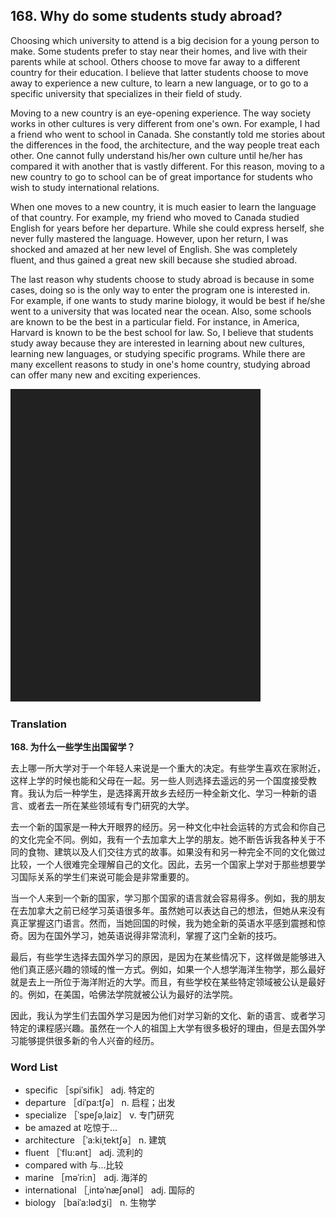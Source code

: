## 168. Why do some students study abroad?

Choosing which university to attend is a big decision for a young person to make. Some students prefer to stay near their homes, and live with their parents while at school. Others choose to move far away to a different country for their education. I believe that latter students choose to move away to experience a new culture, to learn a new language, or to go to a specific university that specializes in their field of study.

Moving to a new country is an eye-opening experience. The way society works in other cultures is very different from one's own. For example, I had a friend who went to school in Canada. She constantly told me stories about the differences in the food, the architecture, and the way people treat each other. One cannot fully understand his/her own culture until he/her has compared it with another that is vastly different. For this reason, moving to a new country to go to school can be of great importance for students who wish to study international relations.

When one moves to a new country, it is much easier to learn the language of that country. For example, my friend who moved to Canada studied English for years before her departure. While she could express herself, she never fully mastered the language. However, upon her return, I was shocked and amazed at her new level of English. She was completely fluent, and thus gained a great new skill because she studied abroad.

The last reason why students choose to study abroad is because in some cases, doing so is the only way to enter the program one is interested in. For example, if one wants to study marine biology, it would be best if he/she went to a university that was located near the ocean. Also, some schools are known to be the best in a particular field. For instance, in America, Harvard is known to be the best school for law. So, I believe that students study away because they are interested in learning about new cultures, learning new languages, or studying specific programs. While there are many excellent reasons to study in one's home country, studying abroad can offer many new and exciting experiences.

![](images/padding_400x500.png)

### Translation

**168. 为什么一些学生出国留学？**

去上哪一所大学对于一个年轻人来说是一个重大的决定。有些学生喜欢在家附近，这样上学的时候也能和父母在一起。另一些人则选择去遥远的另一个国度接受教育。我认为后一种学生，是选择离开故乡去经历一种全新文化、学习一种新的语言、或者去一所在某些领域有专门研究的大学。

去一个新的国家是一种大开眼界的经历。另一种文化中社会运转的方式会和你自己的文化完全不同。例如，我有一个去加拿大上学的朋友。她不断告诉我各种关于不同的食物、建筑以及人们交往方式的故事。如果没有和另一种完全不同的文化做过比较，一个人很难完全理解自己的文化。因此，去另一个国家上学对于那些想要学习国际关系的学生们来说可能会是非常重要的。

当一个人来到一个新的国家，学习那个国家的语言就会容易得多。例如，我的朋友在去加拿大之前已经学习英语很多年。虽然她可以表达自己的想法，但她从来没有真正掌握这门语言。然而，当她回国的时候，我为她全新的英语水平感到震撼和惊奇。因为在国外学习，她英语说得非常流利，掌握了这门全新的技巧。

最后，有些学生选择去国外学习的原因，是因为在某些情况下，这样做是能够进入他们真正感兴趣的领域的惟一方式。例如，如果一个人想学海洋生物学，那么最好就是去上一所位于海洋附近的大学。而且，有些学校在某些特定领域被公认是最好的。例如，在美国，哈佛法学院就被公认为最好的法学院。

因此，我认为学生们去国外学习是因为他们对学习新的文化、新的语言、或者学习特定的课程感兴趣。虽然在一个人的祖国上大学有很多极好的理由，但是去国外学习能够提供很多新的令人兴奋的经历。

### Word List

+ specific ［spiˈsifik］ adj. 特定的
+ departure ［diˈpa:tʃə］ n. 启程；出发
+ specialize ［ˈspeʃəˌlaiz］ v. 专门研究
+ be amazed at 吃惊于…
+ architecture ［ˈa:kiˌtektʃə］ n. 建筑
+ fluent ［ˈflu:ənt］ adj. 流利的
+ compared with 与…比较
+ marine ［məˈri:n］ adj. 海洋的
+ international ［ˌintəˈnæʃənəl］ adj. 国际的
+ biology ［baiˈa:lədʒi］ n. 生物学  


